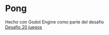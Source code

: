 # Pong
Hecho con Godot Engine como parte del desafio\
[Desafio 20 juegos](https://20_games_challenge.gitlab.io/challenge/)
